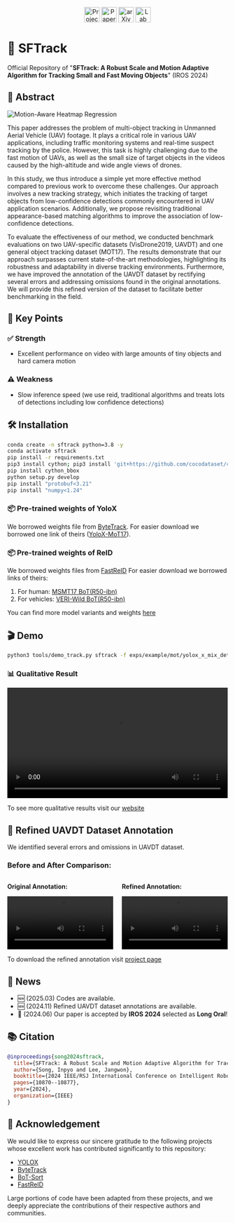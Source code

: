 <div align="center">

[<img src="https://img.shields.io/badge/🌐_Project_Page-VIEW360-red?style=for-the-badge" alt="Project Page" height="35">](https://songinpyo.github.io/SFTrack-Project/)
[<img src="https://img.shields.io/badge/📄_Paper-IROS_2024-blue?style=for-the-badge" alt="Paper" height="35">](https://ieeexplore.ieee.org/abstract/document/10802537)
[<img src="https://img.shields.io/badge/📝_arXiv-2410.20079-red?style=for-the-badge" alt="arXiv" height="35">](https://arxiv.org/abs/2410.20079)
[<img src="https://img.shields.io/badge/🔬_Lab-i2slab-darkgreen?style=for-the-badge" alt="Lab" height="35">](https://i2slab.skku.edu/)

</div>


# 🚀 SFTrack

Official Repository of "**SFTrack: A Robust Scale and Motion Adaptive Algorithm for Tracking Small and Fast Moving Objects**" (IROS 2024)

## 📝 Abstract

![Motion-Aware Heatmap Regression](Figures/Front_Image.png)

This paper addresses the problem of multi-object tracking in Unmanned Aerial Vehicle (UAV) footage.
It plays a critical role in various UAV applications, including traffic monitoring systems and real-time suspect tracking by the police.
However, this task is highly challenging due to the fast motion of UAVs, as well as the small size of target objects in the videos caused by the high-altitude and wide angle views of drones.

In this study, we thus introduce a simple yet more effective method compared to previous work to overcome these challenges. Our approach involves a new tracking strategy, which initiates the tracking of target objects from low-confidence detections commonly encountered in UAV application scenarios. Additionally, we propose revisiting traditional appearance-based matching algorithms to improve the association of low-confidence detections.

To evaluate the effectiveness of our method, we conducted benchmark evaluations on two UAV-specific datasets (VisDrone2019, UAVDT) and one general object tracking dataset (MOT17). The results demonstrate that our approach surpasses current state-of-the-art methodologies, highlighting its robustness and adaptability in diverse tracking environments. Furthermore, we have improved the annotation of the UAVDT dataset by rectifying several errors and addressing omissions found in the original annotations. We will provide this refined version of the dataset to facilitate better benchmarking in the field.


## 🔑 Key Points

### ✅ Strength
- Excellent performance on video with large amounts of tiny objects and hard camera motion

### ⚠️ Weakness
- Slow inference speed (we use reid, traditional algorithms and treats lots of detections including low confidence detections)


## 🛠️ Installation

```bash
conda create -n sftrack python=3.8 -y
conda activate sftrack
pip install -r requirements.txt
pip3 install cython; pip3 install 'git+https://github.com/cocodataset/cocoapi.git#subdirectory=PythonAPI'
pip install cython_bbox
python setup.py develop
pip install "protobuf<3.21"
pip install "numpy<1.24"
```

### 📦 Pre-trained weights of YoloX
We borrowed weights file from [ByteTrack](https://github.com/ifzhang/ByteTrack).
For easier download we borrowed one link of theirs ([YoloX-MoT17](https://drive.google.com/file/d/1P4mY0Yyd3PPTybgZkjMYhFri88nTmJX5/view?usp=sharing)).


### 📦 Pre-trained weights of ReID
We borrowed weights files from [FastReID](https://github.com/JDAI-CV/fast-reid)
For easier download we borrowed links of theirs:
1. For human: [MSMT17 BoT(R50-ibn)](https://github.com/JDAI-CV/fast-reid/releases/download/v0.1.1/msmt_bot_R50-ibn.pth)
2. For vehicles: [VERI-Wild BoT(R50-ibn)](https://github.com/JDAI-CV/fast-reid/releases/download/v0.1.1/veriwild_bot_R50-ibn.pth)

You can find more model variants and weights [here](https://github.com/JDAI-CV/fast-reid/blob/master/MODEL_ZOO.md)


## 🎬 Demo
```bash
python3 tools/demo_track.py sftrack -f exps/example/mot/yolox_x_mix_det.py -c pretrained/bytetrack_x_mot17.pth.tar --path ./demo/video.mp4 --fp16 --fuse --save_result
```

### 📊 Qualitative Result
<video src="Figures/SFTrack_Demo.mp4" controls width="100%"></video>

To see more qualitative results visit our [website](https://songinpyo.github.io/SFTrack-Project/)


## 🔄 Refined UAVDT Dataset Annotation
We identified several errors and omissions in UAVDT dataset.

### Before and After Comparison:
<div style="display: flex; justify-content: space-between;">
  <div style="width: 48%;">
    <p><strong>Original Annotation:</strong></p>
    <video src="Figures/Original_GT_M1101.mp4" controls width="100%"></video>
  </div>
  <div style="width: 48%;">
    <p><strong>Refined Annotation:</strong></p>
    <video src="Figures/Refined_GT_M1101.mp4" controls width="100%"></video>
  </div>
</div>

To download the refined annotation visit [project page](https://songinpyo.github.io/SFTrack-Project/)


## 📢 News
- 🆕 (2025.03) Codes are available.
- 🆕 (2024.11) Refined UAVDT dataset annotations are available.
- 🎉 (2024.06) Our paper is accepted by **IROS 2024** selected as **Long Oral**!


## 📚 Citation
```bibtex
@inproceedings{song2024sftrack,
  title={SFTrack: A Robust Scale and Motion Adaptive Algorithm for Tracking Small and Fast Moving Objects},
  author={Song, Inpyo and Lee, Jangwon},
  booktitle={2024 IEEE/RSJ International Conference on Intelligent Robots and Systems (IROS)},
  pages={10870--10877},
  year={2024},
  organization={IEEE}
}
```

## 🙏 Acknowledgement
We would like to express our sincere gratitude to the following projects whose excellent work has contributed significantly to this repository:

- [YOLOX](https://github.com/Megvii-BaseDetection/YOLOX)
- [ByteTrack](https://github.com/ifzhang/ByteTrack)
- [BoT-Sort](https://github.com/NirAharon/BoT-SORT)
- [FastReID](https://github.com/JDAI-CV/fast-reid)

Large portions of code have been adapted from these projects, and we deeply appreciate the contributions of their respective authors and communities.